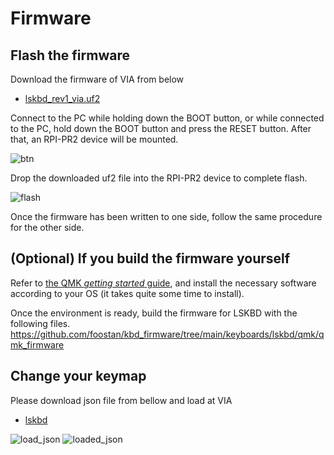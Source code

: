# Firmware

## Flash the firmware
Download the firmware of VIA from below
- [lskbd_rev1_via.uf2](https://github.com/foostan/kbd_firmware/blob/main/keyboards/lskbd/qmk/qmk_firmware/.build/lskbd_rev1_via.uf2)

Connect to the PC while holding down the BOOT button, or while connected to the PC, hold down the BOOT button and press the RESET button.
After that, an RPI-PR2 device will be mounted.

![btn](https://github.com/foostan/lskbd/assets/736191/91329a6a-8a0d-4d2d-9b1a-3d210b58bd99)

Drop the downloaded uf2 file into the RPI-PR2 device to complete flash.

![flash](https://github.com/foostan/lskbd/assets/736191/8de0f70a-ad3b-46c1-a0dc-98d4f70d812c)


Once the firmware has been written to one side, follow the same procedure for the other side.

## (Optional) If you build the firmware yourself

Refer to [the QMK _getting started_ guide](https://docs.qmk.fm/#/newbs_getting_started),
and install the necessary software according to your OS
(it takes quite some time to install).

Once the environment is ready,
build the firmware for LSKBD with the following files.
https://github.com/foostan/kbd_firmware/tree/main/keyboards/lskbd/qmk/qmk_firmware

## Change your keymap

Please download json file from bellow and load at VIA
- [lskbd](https://github.com/foostan/kbd_firmware/blob/main/keyboards/lskbd/the-via/lskbd.json)

![load_json](https://github.com/foostan/kbd_firmware/assets/736191/67398174-0ef7-4698-9e39-6595b8320428)
![loaded_json](https://github.com/foostan/lskbd/assets/736191/a43ec9c7-5c84-4933-8bc3-a4a6ea5d1ca9)
